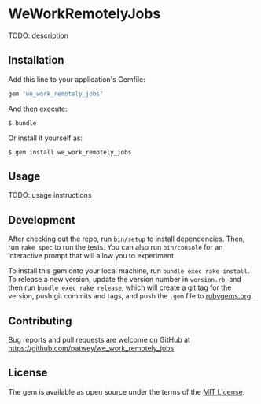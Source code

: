 # WeWorkRemotelyJobs

TODO: description

## Installation

Add this line to your application's Gemfile:

```ruby
gem 'we_work_remotely_jobs'
```

And then execute:

    $ bundle

Or install it yourself as:

    $ gem install we_work_remotely_jobs

## Usage

TODO: usage instructions

## Development

After checking out the repo, run `bin/setup` to install dependencies. Then, run `rake spec` to run the tests. You can also run `bin/console` for an interactive prompt that will allow you to experiment.

To install this gem onto your local machine, run `bundle exec rake install`. To release a new version, update the version number in `version.rb`, and then run `bundle exec rake release`, which will create a git tag for the version, push git commits and tags, and push the `.gem` file to [rubygems.org](https://rubygems.org).

## Contributing

Bug reports and pull requests are welcome on GitHub at https://github.com/patwey/we_work_remotely_jobs.

## License

The gem is available as open source under the terms of the [MIT License](http://opensource.org/licenses/MIT).

